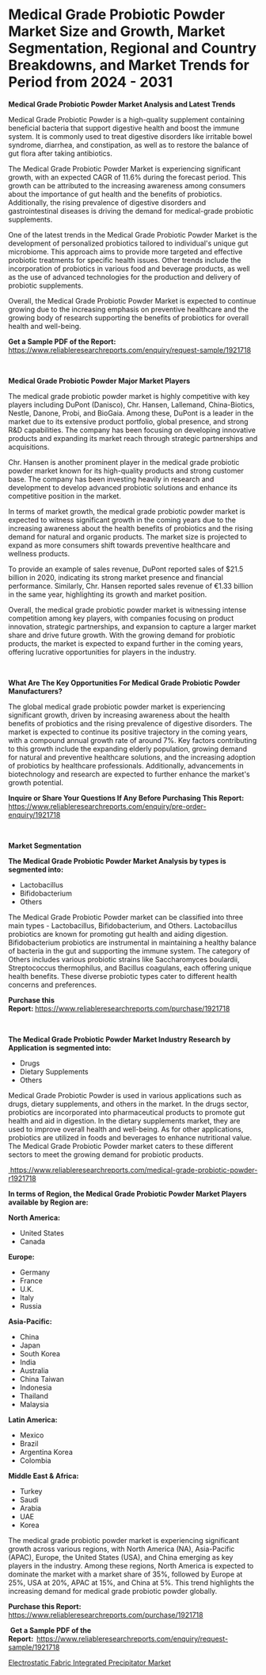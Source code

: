 <p><h1>Medical Grade Probiotic Powder Market Size and Growth, Market Segmentation, Regional and Country Breakdowns, and Market Trends for Period from 2024 -  2031</h1></p><p><strong>Medical Grade Probiotic Powder Market Analysis and Latest Trends</strong></p>
<p><p>Medical Grade Probiotic Powder is a high-quality supplement containing beneficial bacteria that support digestive health and boost the immune system. It is commonly used to treat digestive disorders like irritable bowel syndrome, diarrhea, and constipation, as well as to restore the balance of gut flora after taking antibiotics.</p><p>The Medical Grade Probiotic Powder Market is experiencing significant growth, with an expected CAGR of 11.6% during the forecast period. This growth can be attributed to the increasing awareness among consumers about the importance of gut health and the benefits of probiotics. Additionally, the rising prevalence of digestive disorders and gastrointestinal diseases is driving the demand for medical-grade probiotic supplements.</p><p>One of the latest trends in the Medical Grade Probiotic Powder Market is the development of personalized probiotics tailored to individual's unique gut microbiome. This approach aims to provide more targeted and effective probiotic treatments for specific health issues. Other trends include the incorporation of probiotics in various food and beverage products, as well as the use of advanced technologies for the production and delivery of probiotic supplements.</p><p>Overall, the Medical Grade Probiotic Powder Market is expected to continue growing due to the increasing emphasis on preventive healthcare and the growing body of research supporting the benefits of probiotics for overall health and well-being.</p></p>
<p><strong>Get a Sample PDF of the Report:&nbsp;</strong> <a href="https://www.reliableresearchreports.com/enquiry/request-sample/1921718">https://www.reliableresearchreports.com/enquiry/request-sample/1921718</a></p>
<p>&nbsp;</p>
<p><strong>Medical Grade Probiotic Powder Major Market Players</strong></p>
<p><p>The medical grade probiotic powder market is highly competitive with key players including DuPont (Danisco), Chr. Hansen, Lallemand, China-Biotics, Nestle, Danone, Probi, and BioGaia. Among these, DuPont is a leader in the market due to its extensive product portfolio, global presence, and strong R&D capabilities. The company has been focusing on developing innovative products and expanding its market reach through strategic partnerships and acquisitions.</p><p>Chr. Hansen is another prominent player in the medical grade probiotic powder market known for its high-quality products and strong customer base. The company has been investing heavily in research and development to develop advanced probiotic solutions and enhance its competitive position in the market.</p><p>In terms of market growth, the medical grade probiotic powder market is expected to witness significant growth in the coming years due to the increasing awareness about the health benefits of probiotics and the rising demand for natural and organic products. The market size is projected to expand as more consumers shift towards preventive healthcare and wellness products.</p><p>To provide an example of sales revenue, DuPont reported sales of $21.5 billion in 2020, indicating its strong market presence and financial performance. Similarly, Chr. Hansen reported sales revenue of €1.33 billion in the same year, highlighting its growth and market position.</p><p>Overall, the medical grade probiotic powder market is witnessing intense competition among key players, with companies focusing on product innovation, strategic partnerships, and expansion to capture a larger market share and drive future growth. With the growing demand for probiotic products, the market is expected to expand further in the coming years, offering lucrative opportunities for players in the industry.</p></p>
<p>&nbsp;</p>
<p><strong>What Are The Key Opportunities For Medical Grade Probiotic Powder Manufacturers?</strong></p>
<p><p>The global medical grade probiotic powder market is experiencing significant growth, driven by increasing awareness about the health benefits of probiotics and the rising prevalence of digestive disorders. The market is expected to continue its positive trajectory in the coming years, with a compound annual growth rate of around 7%. Key factors contributing to this growth include the expanding elderly population, growing demand for natural and preventive healthcare solutions, and the increasing adoption of probiotics by healthcare professionals. Additionally, advancements in biotechnology and research are expected to further enhance the market's growth potential.</p></p>
<p><strong>Inquire or Share Your Questions If Any Before Purchasing This Report:</strong> <a href="https://www.reliableresearchreports.com/enquiry/pre-order-enquiry/1921718">https://www.reliableresearchreports.com/enquiry/pre-order-enquiry/1921718</a></p>
<p>&nbsp;</p>
<p><strong>Market Segmentation</strong></p>
<p><strong>The Medical Grade Probiotic Powder Market Analysis by types is segmented into:</strong></p>
<p><ul><li>Lactobacillus</li><li>Bifidobacterium</li><li>Others</li></ul></p>
<p><p>The Medical Grade Probiotic Powder market can be classified into three main types - Lactobacillus, Bifidobacterium, and Others. Lactobacillus probiotics are known for promoting gut health and aiding digestion. Bifidobacterium probiotics are instrumental in maintaining a healthy balance of bacteria in the gut and supporting the immune system. The category of Others includes various probiotic strains like Saccharomyces boulardii, Streptococcus thermophilus, and Bacillus coagulans, each offering unique health benefits. These diverse probiotic types cater to different health concerns and preferences.</p></p>
<p><strong>Purchase this Report:&nbsp;</strong><a href="https://www.reliableresearchreports.com/purchase/1921718">https://www.reliableresearchreports.com/purchase/1921718</a></p>
<p>&nbsp;</p>
<p><strong>The Medical Grade Probiotic Powder Market Industry Research by Application is segmented into:</strong></p>
<p><ul><li>Drugs</li><li>Dietary Supplements</li><li>Others</li></ul></p>
<p><p>Medical Grade Probiotic Powder is used in various applications such as drugs, dietary supplements, and others in the market. In the drugs sector, probiotics are incorporated into pharmaceutical products to promote gut health and aid in digestion. In the dietary supplements market, they are used to improve overall health and well-being. As for other applications, probiotics are utilized in foods and beverages to enhance nutritional value. The Medical Grade Probiotic Powder market caters to these different sectors to meet the growing demand for probiotic products.</p></p>
<p><a href="https://www.reliableresearchreports.com/medical-grade-probiotic-powder-r1921718">&nbsp;https://www.reliableresearchreports.com/medical-grade-probiotic-powder-r1921718</a></p>
<p><strong>In terms of Region, the Medical Grade Probiotic Powder Market Players available by Region are:</strong></p>
<p>
    <p> <strong> North America: </strong>
        <ul>
            <li>United States</li>
            <li>Canada</li>
        </ul>
        </p> 
    <p> <strong> Europe: </strong>
        <ul>
            <li>Germany</li>
            <li>France</li>
            <li>U.K.</li>
            <li>Italy</li>
            <li>Russia</li>
        </ul>
        </p> 
    <p> <strong> Asia-Pacific: </strong>
        <ul>
            <li>China</li>
            <li>Japan</li>
            <li>South Korea</li>
            <li>India</li>
            <li>Australia</li>
            <li>China Taiwan</li>
            <li>Indonesia</li>
            <li>Thailand</li>
            <li>Malaysia</li>
        </ul>
        </p> 
    <p> <strong> Latin America: </strong>
        <ul>
            <li>Mexico</li>
            <li>Brazil</li>
            <li>Argentina Korea</li>
            <li>Colombia</li>
        </ul>
        </p> 
    <p> <strong> Middle East & Africa: </strong>
        <ul>
            <li>Turkey</li>
            <li>Saudi</li>
            <li>Arabia</li>
            <li>UAE</li>
            <li>Korea</li>
        </ul>
    </p>
    </p>
<p><p>The medical grade probiotic powder market is experiencing significant growth across various regions, with North America (NA), Asia-Pacific (APAC), Europe, the United States (USA), and China emerging as key players in the industry. Among these regions, North America is expected to dominate the market with a market share of 35%, followed by Europe at 25%, USA at 20%, APAC at 15%, and China at 5%. This trend highlights the increasing demand for medical grade probiotic powder globally.</p></p>
<p><strong>Purchase this Report: </strong><a href="https://www.reliableresearchreports.com/purchase/1921718">https://www.reliableresearchreports.com/purchase/1921718</a></p>
<p>&nbsp;<strong>Get a Sample PDF of the Report:&nbsp;&nbsp;</strong><a href="https://www.reliableresearchreports.com/enquiry/request-sample/1921718">https://www.reliableresearchreports.com/enquiry/request-sample/1921718</a></p>
<p><strong></strong></p>
<p><p><a href="https://github.com/moyahfrancoestellec51j635wcx/Market-Research-Report-List-3/blob/main/electrostatic-fabric-integrated-precipitator-market.md">Electrostatic Fabric Integrated Precipitator Market</a></p></p>